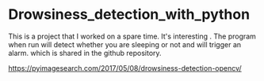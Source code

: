 # Drowsiness_detection_with_python
This is a project that I worked on a spare time.
It's interesting . 
The program when run will detect whether you are sleeping or not and will trigger an alarm.
which is shared in the github repository.

https://pyimagesearch.com/2017/05/08/drowsiness-detection-opencv/
